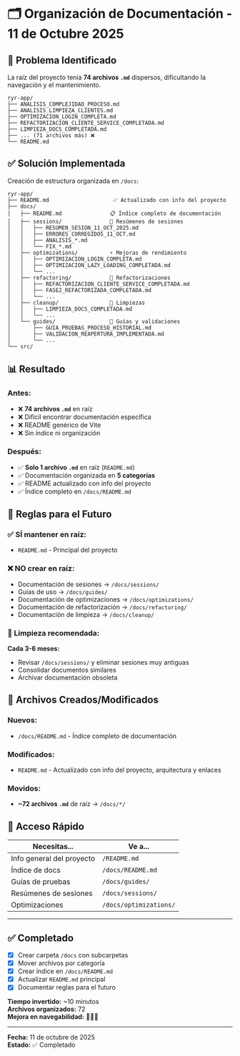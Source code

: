 # 🗂️ Organización de Documentación - 11 de Octubre 2025

## 🎯 Problema Identificado

La raíz del proyecto tenía **74 archivos `.md`** dispersos, dificultando la navegación y el mantenimiento.

```
ryr-app/
├── ANALISIS_COMPLEJIDAD_PROCESO.md
├── ANALISIS_LIMPIEZA_CLIENTES.md
├── OPTIMIZACION_LOGIN_COMPLETA.md
├── REFACTORIZACION_CLIENTE_SERVICE_COMPLETADA.md
├── LIMPIEZA_DOCS_COMPLETADA.md
├── ... (71 archivos más) ❌
└── README.md
```

## ✅ Solución Implementada

Creación de estructura organizada en `/docs`:

```
ryr-app/
├── README.md                    ✅ Actualizado con info del proyecto
├── docs/
│   ├── README.md               📋 Índice completo de documentación
│   ├── sessions/               📅 Resúmenes de sesiones
│   │   ├── RESUMEN_SESION_11_OCT_2025.md
│   │   ├── ERRORES_CORREGIDOS_11_OCT.md
│   │   ├── ANALISIS_*.md
│   │   └── FIX_*.md
│   ├── optimizations/          ⚡ Mejoras de rendimiento
│   │   ├── OPTIMIZACION_LOGIN_COMPLETA.md
│   │   ├── OPTIMIZACION_LAZY_LOADING_COMPLETADA.md
│   │   └── ...
│   ├── refactoring/            🔧 Refactorizaciones
│   │   ├── REFACTORIZACION_CLIENTE_SERVICE_COMPLETADA.md
│   │   ├── FASE2_REFACTORIZADA_COMPLETADA.md
│   │   └── ...
│   ├── cleanup/                🧹 Limpiezas
│   │   ├── LIMPIEZA_DOCS_COMPLETADA.md
│   │   └── ...
│   └── guides/                 📖 Guías y validaciones
│       ├── GUIA_PRUEBAS_PROCESO_HISTORIAL.md
│       ├── VALIDACION_REAPERTURA_IMPLEMENTADA.md
│       └── ...
└── src/
```

## 📊 Resultado

### Antes:
- ❌ **74 archivos `.md`** en raíz
- ❌ Difícil encontrar documentación específica
- ❌ README genérico de Vite
- ❌ Sin índice ni organización

### Después:
- ✅ **Solo 1 archivo `.md`** en raíz (`README.md`)
- ✅ Documentación organizada en **5 categorías**
- ✅ README actualizado con info del proyecto
- ✅ Índice completo en `/docs/README.md`

## 🎯 Reglas para el Futuro

### ✅ SÍ mantener en raíz:
- `README.md` - Principal del proyecto

### ❌ NO crear en raíz:
- Documentación de sesiones → `/docs/sessions/`
- Guías de uso → `/docs/guides/`
- Documentación de optimizaciones → `/docs/optimizations/`
- Documentación de refactorización → `/docs/refactoring/`
- Documentación de limpieza → `/docs/cleanup/`

### 🧹 Limpieza recomendada:
**Cada 3-6 meses:**
- Revisar `/docs/sessions/` y eliminar sesiones muy antiguas
- Consolidar documentos similares
- Archivar documentación obsoleta

## 📝 Archivos Creados/Modificados

### Nuevos:
- `/docs/README.md` - Índice completo de documentación

### Modificados:
- `README.md` - Actualizado con info del proyecto, arquitectura y enlaces

### Movidos:
- **~72 archivos `.md`** de raíz → `/docs/*/`

## 🚀 Acceso Rápido

| Necesitas... | Ve a... |
|--------------|---------|
| Info general del proyecto | `/README.md` |
| Índice de docs | `/docs/README.md` |
| Guías de pruebas | `/docs/guides/` |
| Resúmenes de sesiones | `/docs/sessions/` |
| Optimizaciones | `/docs/optimizations/` |

---

## ✅ Completado

- [x] Crear carpeta `/docs` con subcarpetas
- [x] Mover archivos por categoría
- [x] Crear índice en `/docs/README.md`
- [x] Actualizar `README.md` principal
- [x] Documentar reglas para el futuro

**Tiempo invertido:** ~10 minutos  
**Archivos organizados:** 72  
**Mejora en navegabilidad:** 🚀🚀🚀

---

**Fecha:** 11 de octubre de 2025  
**Estado:** ✅ Completado
